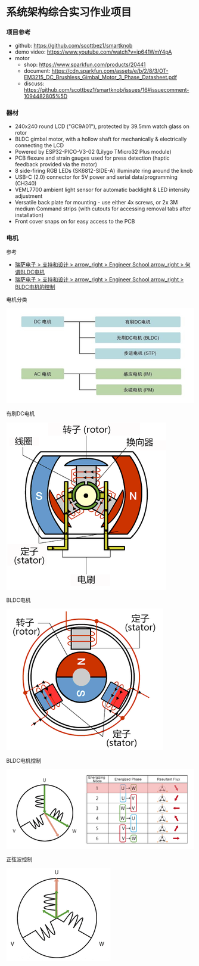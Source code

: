 # 系统架构综合实习作业项目

### 项目参考

- github: https://github.com/scottbez1/smartknob
- demo video: https://www.youtube.com/watch?v=ip641WmY4pA
- motor
  - shop: https://www.sparkfun.com/products/20441
  - document: https://cdn.sparkfun.com/assets/e/b/2/8/3/OT-EM3215_DC_Brushless_Gimbal_Motor_3_Phase_Datasheet.pdf
  - discuss: https://github.com/scottbez1/smartknob/issues/16#issuecomment-1094482805%5D


### 器材

- 240x240 round LCD ("GC9A01"), protected by 39.5mm watch glass on rotor
- BLDC gimbal motor, with a hollow shaft for mechanically & electrically connecting the LCD
- Powered by ESP32-PICO-V3-02 (Lilygo TMicro32 Plus module)
- PCB flexure and strain gauges used for press detection (haptic feedback provided via the motor)
- 8 side-firing RGB LEDs (SK6812-SIDE-A) illuminate ring around the knob
- USB-C (2.0) connector for 5V power and serial data/programming (CH340)
- VEML7700 ambient light sensor for automatic backlight & LED intensity adjustment
- Versatile back plate for mounting - use either 4x screws, or 2x 3M medium Command strips (with cutouts for accessing removal tabs after installation)
- Front cover snaps on for easy access to the PCB

### 电机

参考
- [瑞萨电子 > 支持和设计 > arrow_right > Engineer School arrow_right > 何谓BLDC电机](https://www.renesas.cn/cn/zh/support/engineer-school/brushless-dc-motor-01-overview?__utma=65695400.793764067.1623331144.1623331591.1623331591.1&__utmb=65695400.0.10.1623331591&__utmc=65695400&__utmx=-&__utmz=65695400.1623331591.1.1.utmcsr=(direct)%7Cutmccn=(direct)%7Cutmcmd=(none)&__utmv=-&__utmk=188466671?__utma=65695400.793764067.1623331144.1623331591.1623331591.1&__utmb=65695400.0.10.1623331591&__utmc=65695400&__utmx=-&__utmz=65695400.1623331591.1.1.utmcsr=(direct)%7Cutmccn=(direct)%7Cutmcmd=(none)&__utmv=-&__utmk=188466671)
- [瑞萨电子 > 支持和设计 > arrow_right > Engineer School arrow_right > BLDC电机的控制](https://www.renesas.cn/cn/zh/support/engineer-school/brushless-dc-motor-02-inverter-pmw)

电机分类

![./asset/motor_list.jpg](./asset/motor_list.jpg)

有刷DC电机

![./asset/dc_motor.gif](./asset/dc_motor.gif)

BLDC电机

![./asset/bldc_motor.gif](./asset/bldc_motor.gif)

BLDC电机控制

![./asset/bldc_motor_control.gif](./asset/bldc_motor_control.gif)

正弦波控制

![./asset/bldc_motor_sin.gif](./asset/bldc_motor_sin.gif)